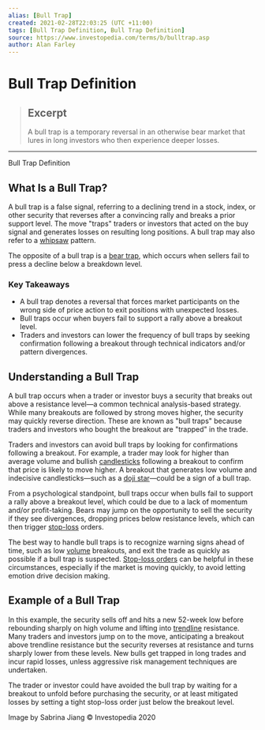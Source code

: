 ```yaml
---
alias: [Bull Trap]
created: 2021-02-28T22:03:25 (UTC +11:00)
tags: [Bull Trap Definition, Bull Trap Definition]
source: https://www.investopedia.com/terms/b/bulltrap.asp
author: Alan Farley
---
```


# Bull Trap Definition

> ## Excerpt
> A bull trap is a temporary reversal in an otherwise bear market that lures in long investors who then experience deeper losses.

---

Bull Trap Definition
## What Is a Bull Trap?

A bull trap is a false signal, referring to a declining trend in a stock, index, or other security that reverses after a convincing rally and breaks a prior support level. The move "traps" traders or investors that acted on the buy signal and generates losses on resulting long positions. A bull trap may also refer to a [whipsaw](https://www.investopedia.com/terms/w/whipsaw.asp) pattern.

The opposite of a bull trap is a [bear trap](https://www.investopedia.com/terms/b/beartrap.asp), which occurs when sellers fail to press a decline below a breakdown level.

### Key Takeaways

-   A bull trap denotes a reversal that forces market participants on the wrong side of price action to exit positions with unexpected losses.
-   Bull traps occur when buyers fail to support a rally above a breakout level.
-   Traders and investors can lower the frequency of bull traps by seeking confirmation following a breakout through technical indicators and/or pattern divergences.

## Understanding a Bull Trap

A bull trap occurs when a trader or investor buys a security that breaks out above a resistance level—a common technical analysis-based strategy. While many breakouts are followed by strong moves higher, the security may quickly reverse direction. These are known as "bull traps" because traders and investors who bought the breakout are "trapped" in the trade.

Traders and investors can avoid bull traps by looking for confirmations following a breakout. For example, a trader may look for higher than average volume and bullish [candlesticks](https://www.investopedia.com/terms/c/candlestick.asp) following a breakout to confirm that price is likely to move higher. A breakout that generates low volume and indecisive candlesticks—such as a [doji star](https://www.investopedia.com/terms/d/doji.asp)—could be a sign of a bull trap.

From a psychological standpoint, bull traps occur when bulls fail to support a rally above a breakout level, which could be due to a lack of momentum and/or profit-taking. Bears may jump on the opportunity to sell the security if they see divergences, dropping prices below resistance levels, which can then trigger [stop-loss](https://www.investopedia.com/terms/s/stop-lossorder.asp) orders.

The best way to handle bull traps is to recognize warning signs ahead of time, such as low [volume](https://www.investopedia.com/terms/v/volume.asp) breakouts, and exit the trade as quickly as possible if a bull trap is suspected. [Stop-loss orders](https://www.investopedia.com/terms/s/stop-lossorder.asp) can be helpful in these circumstances, especially if the market is moving quickly, to avoid letting emotion drive decision making.

## Example of a Bull Trap

In this example, the security sells off and hits a new 52-week low before rebounding sharply on high volume and lifting into [trendline](https://www.investopedia.com/terms/t/trendline.asp) resistance. Many traders and investors jump on to the move, anticipating a breakout above trendline resistance but the security reverses at resistance and turns sharply lower from these levels. New bulls get trapped in long trades and incur rapid losses, unless aggressive risk management techniques are undertaken.

The trader or investor could have avoided the bull trap by waiting for a breakout to unfold before purchasing the security, or at least mitigated losses by setting a tight stop-loss order just below the breakout level.

Image by Sabrina Jiang © Investopedia 2020
